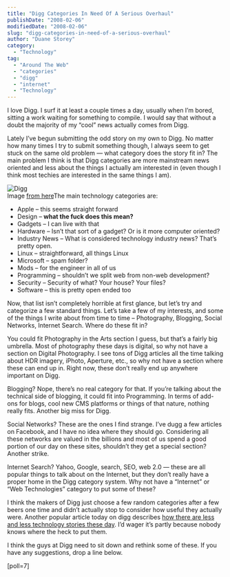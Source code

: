 ```yaml
---
title: "Digg Categories In Need Of A Serious Overhaul"
publishDate: "2008-02-06"
modifiedDate: "2008-02-06"
slug: "digg-categories-in-need-of-a-serious-overhaul"
author: "Duane Storey"
category:
  - "Technology"
tag:
  - "Around The Web"
  - "categories"
  - "digg"
  - "internet"
  - "Technology"
---
```


I love Digg. I surf it at least a couple times a day, usually when I’m bored, sitting a work waiting for something to compile. I would say that without a doubt the majority of my “cool” news actually comes from Digg.

Lately I’ve begun submitting the odd story on my own to Digg. No matter how many times I try to submit something though, I always seem to get stuck on the same old problem — what category does the story fit in? The main problem I think is that Digg categories are more mainstream news oriented and less about the things I actually am interested in (even though I think most techies are interested in the same things I am).

  
![Digg](http://www.migratorynerd.com/wp-content/uploads/2008/02/falling-diggs.jpg)  
Image [from here](http://www.marketingshift.com/2006/8/downfall-digg-forthcoming-here-why.cfm)The main technology categories are:

- Apple – this seems straight forward
- Design – **what the fuck does this mean?**
- Gadgets – I can live with that
- Hardware – Isn’t that sort of a gadget? Or is it more computer oriented?
- Industry News – What is considered technology industry news? That’s pretty open.
- Linux – straightforward, all things Linux
- Microsoft – spam folder?
- Mods – for the engineer in all of us
- Programming – shouldn’t we split web from non-web development?
- Security – Security of what? Your house? Your files?
- Software – this is pretty open ended too

Now, that list isn’t completely horrible at first glance, but let’s try and categorize a few standard things. Let’s take a few of my interests, and some of the things I write about from time to time – Photography, Blogging, Social Networks, Internet Search. Where do these fit in?

You could fit Photography in the Arts section I guess, but that’s a fairly big umbrella. Most of photography these days is digital, so why not have a section on Digital Photography. I see tons of Digg articles all the time talking about HDR imagery, iPhoto, Aperture, etc., so why not have a section where these can end up in. Right now, these don’t really end up anywhere important on Digg.

Blogging? Nope, there’s no real category for that. If you’re talking about the technical side of blogging, it could fit into Programming. In terms of add-ons for blogs, cool new CMS platforms or things of that nature, nothing really fits. Another big miss for Digg.

Social Networks? These are the ones I find strange. I’ve dugg a few articles on Facebook, and I have no idea where they should go. Considering all these networks are valued in the billions and most of us spend a good portion of our day on these sites, shouldn’t they get a special section? Another strike.

Internet Search? Yahoo, Google, search, SEO, web 2.0 — these are all popular things to talk about on the Internet, but they don’t really have a proper home in the Digg category system. Why not have a “Internet” or “Web Technologies” category to put some of these?

I think the makers of Digg just choose a few random categories after a few beers one time and didn’t actually stop to consider how useful they actually were. Another popular article today on digg describes [how there are less and less technology stories these day](http://mashable.com/2008/02/05/digg-tech-section-analysis/). I’d wager it’s partly because nobody knows where the heck to put them.

I think the guys at Digg need to sit down and rethink some of these. If you have any suggestions, drop a line below.

\[poll=7\]